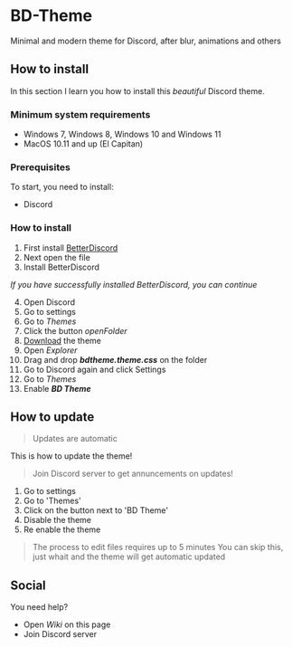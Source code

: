 # BD-Theme
Minimal and modern theme for Discord, after blur, animations and others

## How to install
In this section I learn you how to install this _beautiful_ Discord theme.
### Minimum system requirements
- Windows 7, Windows 8, Windows 10 and Windows 11
- MacOS 10.11 and up (El Capitan)

### Prerequisites
To start, you need to install:
- Discord

### How to install
1. First install [BetterDiscord](https://betterdiscord.app/)
2. Next open the file
3. Install BetterDiscord

_If you have successfully installed BetterDiscord, you can continue_

4. Open Discord
5. Go to settings
6. Go to _Themes_
7. Click the button _openFolder_
8. [Download](https://github.com/ItzKleo/BD-Theme/archive/refs/heads/main.zip) the theme
9. Open _Explorer_
10. Drag and drop ***bdtheme.theme.css*** on the folder
11. Go to Discord again and click Settings
12. Go to _Themes_
13. Enable ***BD Theme***

## How to update
> Updates are automatic

This is how to update the theme!
> Join Discord server to get annuncements on updates!

1. Go to settings
2. Go to 'Themes'
3. Click on the button next to 'BD Theme'
4. Disable the theme
5. Re enable the theme

> The process to edit files requires up to 5 minutes
> You can skip this, just whait and the theme will get automatic updated

## Social
You need help?
- Open _Wiki_ on this page
- Join Discord server
